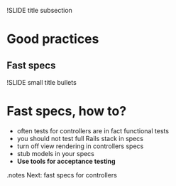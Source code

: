 !SLIDE title subsection

# Good practices
## Fast specs

!SLIDE small title bullets

# Fast specs, how to?

* often tests for controllers are in fact functional tests
* you should not test full Rails stack in specs
* turn off view rendering in controllers specs
* stub models in your specs
* **Use tools for acceptance testing**

.notes Next: fast specs for controllers

